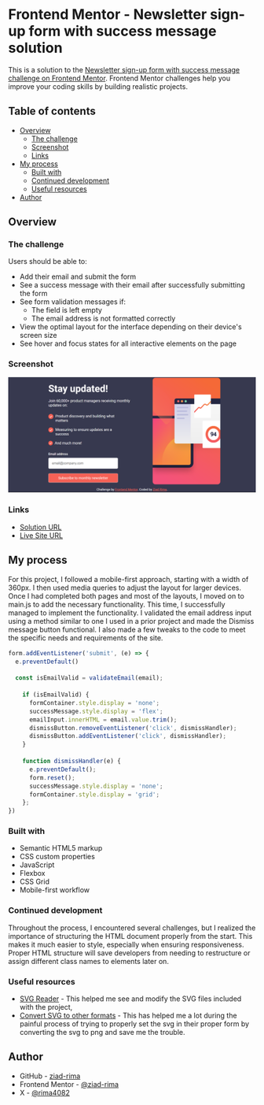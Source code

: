 # Frontend Mentor - Newsletter sign-up form with success message solution

This is a solution to the [Newsletter sign-up form with success message challenge on Frontend Mentor](https://www.frontendmentor.io/challenges/newsletter-signup-form-with-success-message-3FC1AZbNrv). Frontend Mentor challenges help you improve your coding skills by building realistic projects. 

## Table of contents

- [Overview](#overview)
  - [The challenge](#the-challenge)
  - [Screenshot](#screenshot)
  - [Links](#links)
- [My process](#my-process)
  - [Built with](#built-with)
  - [Continued development](#continued-development)
  - [Useful resources](#useful-resources)
- [Author](#author)

## Overview

### The challenge

Users should be able to:

- Add their email and submit the form
- See a success message with their email after successfully submitting the form
- See form validation messages if:
  - The field is left empty
  - The email address is not formatted correctly
- View the optimal layout for the interface depending on their device's screen size
- See hover and focus states for all interactive elements on the page

### Screenshot

![](./assets/images/Screenshot.png)


### Links

- [Solution URL](https://www.frontendmentor.io/solutions/responsive-newsletter-sign-up-form-with-success-message-Hnb70_xq0y)
- [Live Site URL](https://signupfrontend.netlify.app/)

## My process

For this project, I followed a mobile-first approach, starting with a width of 360px. I then used media queries to adjust the layout for larger devices. Once I had completed both pages and most of the layouts, I moved on to main.js to add the necessary functionality. This time, I successfully managed to implement the functionality. I validated the email address input using a method similar to one I used in a prior project and made the Dismiss message button functional. I also made a few tweaks to the code to meet the specific needs and requirements of the site.
```js
form.addEventListener('submit', (e) => {
  e.preventDefault()

  const isEmailValid = validateEmail(email);

    if (isEmailValid) {
      formContainer.style.display = 'none';
      successMessage.style.display = 'flex';
      emailInput.innerHTML = email.value.trim();
      dismissButton.removeEventListener('click', dismissHandler);             
      dismissButton.addEventListener('click', dismissHandler);
    }

    function dismissHandler(e) {
      e.preventDefault();
      form.reset();
      successMessage.style.display = 'none';
      formContainer.style.display = 'grid';
    };     
})
```

### Built with

- Semantic HTML5 markup
- CSS custom properties
- JavaScript
- Flexbox
- CSS Grid
- Mobile-first workflow

### Continued development

Throughout the process, I encountered several challenges, but I realized the importance of structuring the HTML document properly from the start. This makes it much easier to style, especially when ensuring responsiveness. Proper HTML structure will save developers from needing to restructure or assign different class names to elements later on.

### Useful resources

- [SVG Reader](https://www.svgviewer.dev/) - This helped me see and modify the SVG files included with the project,
- [Convert SVG to other formats](https://svgtopng.com/) - This has helped me a lot during the painful process of trying to properly set the svg in their proper form by converting the svg to png and save me the trouble.

## Author

- GitHub - [ziad-rima](https://github.com/ziad-rima)
- Frontend Mentor - [@ziad-rima](https://www.frontendmentor.io/profile/ziad-rima)
- X - [@rima4082](https://x.com/rima4082)
